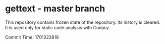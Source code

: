 # gettext - master branch

This repository contains frozen state of the repository.
Its history is cleared. It is used only for static code
analysis with Codacy.

Commit Time: 1701322819